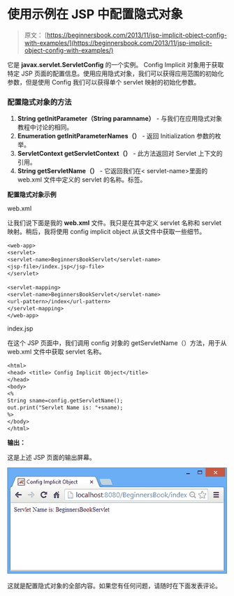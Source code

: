 # 使用示例在 JSP 中配置隐式对象

> 原文： [https://beginnersbook.com/2013/11/jsp-implicit-object-config-with-examples/](https://beginnersbook.com/2013/11/jsp-implicit-object-config-with-examples/)

它是 **javax.servlet.ServletConfig** 的一个实例。 Config Implicit 对象用于获取特定 JSP 页面的配置信息。使用应用隐式对象，我们可以获得应用范围的初始化参数，但是使用 Config 我们可以获得单个 servlet 映射的初始化参数。

### 配置隐式对象的方法

1.  **String getInitParameter（String paramname）** - 与我们在应用隐式对象教程中讨论的相同。
2.  **Enumeration getInitParameterNames（）** - 返回 Initialization 参数的枚举。
3.  **ServletContext getServletContext（）** - 此方法返回对 Servlet 上下文的引用。
4.  **String getServletName（）** - 它返回我们在&lt; servlet-name&gt;里面的 web.xml 文件中定义的 servlet 的名称。标签。

**配置隐式对象示例**

web.xml

让我们说下面是我的 **web.xml** 文件。我只是在其中定义 servlet 名称和 servlet 映射。稍后，我将使用 config implicit object 从该文件中获取一些细节。

```
<web-app>
<servlet> 
<servlet-name>BeginnersBookServlet</servlet-name> 
<jsp-file>/index.jsp</jsp-file> 
</servlet> 

<servlet-mapping> 
<servlet-name>BeginnersBookServlet</servlet-name> 
<url-pattern>/index</url-pattern> 
</servlet-mapping> 
</web-app>
```

index.jsp

在这个 JSP 页面中，我们调用 config 对象的 getServletName（）方法，用于从 web.xml 文件中获取 servlet 名称。

```
<html>
<head> <title> Config Implicit Object</title>
</head>
<body>
<% 
String sname=config.getServletName(); 
out.print("Servlet Name is: "+sname); 
%>
</body>
</html>
```

**输出：**

这是上述 JSP 页面的输出屏幕。

![config](img/9610caf21acdc03aa5f7ca3c3b8a1eb4.jpg)

这就是配置隐式对象的全部内容。如果您有任何问题，请随时在下面发表评论。